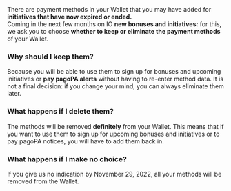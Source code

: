 <body>
  There are payment methods in your Wallet that you may have added for <b>initiatives that have now expired or ended.</b>
</body>
<br />
<body>
  Coming in the next few months on IO <b>new bonuses and initiatives:</b> for this, we ask you to choose <b>whether to keep or eliminate the payment methods</b> of your Wallet. 
</body>
<H3>
  Why should I keep them?
</H3>
<body>
  Because you will be able to use them to sign up for bonuses and upcoming initiatives or <b>pay pagoPA alerts</b> without having to re-enter method data. It is not a final decision: if you change your mind, you can always eliminate them later.
</body>
<H3>
  What happens if I delete them?
</H3>
<body>
  The methods will be removed <b>definitely</b> from your Wallet. This means that if you want to use them to sign up for upcoming bonuses and initiatives or to pay pagoPA notices, you will have to add them back in.
</body>
<H3>
  What happens if I make no choice?
</H3>
<body>
  If you give us no indication by November 29, 2022, all your methods will be removed from the Wallet. 
</body>